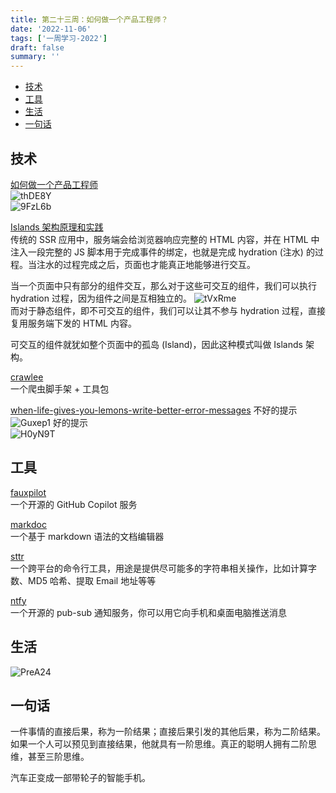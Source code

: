 ```yaml
---
title: 第二十三周：如何做一个产品工程师？
date: '2022-11-06'
tags: ['一周学习-2022']
draft: false
summary: ''
---
```


- [技术](#技术)
- [工具](#工具)
- [生活](#生活)
- [一句话](#一句话)

## 技术

[如何做一个产品工程师](https://tw93.fun/2022-07-29/pd-code.html)  
![thDE8Y](https://cdn.jsdelivr.net/gh/klaaay/pbed@main/uPic/thDE8Y.jpg)  
![9FzL6b](https://cdn.jsdelivr.net/gh/klaaay/pbed@main/uPic/9FzL6b.jpg)

[Islands 架构原理和实践](https://mp.weixin.qq.com/s/MfztwYyEH30F9IL0keAM5w)  
传统的 SSR 应用中，服务端会给浏览器响应完整的 HTML 内容，并在 HTML 中注入一段完整的 JS 脚本用于完成事件的绑定，也就是完成 hydration (注水) 的过程。当注水的过程完成之后，页面也才能真正地能够进行交互。

当一个页面中只有部分的组件交互，那么对于这些可交互的组件，我们可以执行 hydration 过程，因为组件之间是互相独立的。
![tVxRme](https://cdn.jsdelivr.net/gh/klaaay/pbed@main/uPic/tVxRme.jpg)  
而对于静态组件，即不可交互的组件，我们可以让其不参与 hydration 过程，直接复用服务端下发的 HTML 内容。

可交互的组件就犹如整个页面中的孤岛 (Island)，因此这种模式叫做 Islands 架构。

[crawlee](https://github.com/apify/crawlee)  
一个爬虫脚手架 + 工具包

[when-life-gives-you-lemons-write-better-error-messages](https://wix-ux.com/when-life-gives-you-lemons-write-better-error-messages-46c5223e1a2f)
不好的提示  
![Guxep1](https://cdn.jsdelivr.net/gh/klaaay/pbed@main/uPic/Guxep1.jpg)
好的提示  
![H0yN9T](https://cdn.jsdelivr.net/gh/klaaay/pbed@main/uPic/H0yN9T.jpg)

## 工具

[fauxpilot](https://github.com/moyix/fauxpilot)  
一个开源的 GitHub Copilot 服务

[markdoc](https://github.com/markdoc/markdoc)  
一个基于 markdown 语法的文档编辑器

[sttr](https://github.com/abhimanyu003/sttr)  
一个跨平台的命令行工具，用途是提供尽可能多的字符串相关操作，比如计算字数、MD5 哈希、提取 Email 地址等等

[ntfy](https://github.com/binwiederhier/ntfy)  
一个开源的 pub-sub 通知服务，你可以用它向手机和桌面电脑推送消息

## 生活

![PreA24](https://cdn.jsdelivr.net/gh/klaaay/pbed@main/uPic/PreA24.jpg)

## 一句话

一件事情的直接后果，称为一阶结果；直接后果引发的其他后果，称为二阶结果。  
如果一个人可以预见到直接结果，他就具有一阶思维。真正的聪明人拥有二阶思维，甚至三阶思维。

汽车正变成一部带轮子的智能手机。
